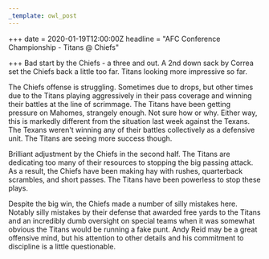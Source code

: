 ```yaml
---
_template: owl_post
---
```


+++
date = 2020-01-19T12:00:00Z
headline = "AFC Conference Championship - Titans @ Chiefs"

+++
Bad start by the Chiefs - a three and out. A 2nd down sack by Correa set the Chiefs back a little too far. Titans looking more impressive so far.

The Chiefs offense is struggling. Sometimes due to drops, but other times due to the Titans playing aggressively in their pass coverage and winning their battles at the line of scrimmage. The Titans have been getting pressure on Mahomes, strangely enough. Not sure how or why. Either way, this is markedly different from the situation last week against the Texans. The Texans weren't winning any of their battles collectively as a defensive unit. The Titans are seeing more success though.

Brilliant adjustment by the Chiefs in the second half. The Titans are dedicating too many of their resources to stopping the big passing attack. As a result, the Chiefs have been making hay with rushes, quarterback scrambles, and short passes. The Titans have been powerless to stop these plays.

Despite the big win, the Chiefs made a number of silly mistakes here. Notably silly mistakes by their defense that awarded free yards to the Titans and an incredibly dumb oversight on special teams when it was somewhat obvious the Titans would be running a fake punt. Andy Reid may be a great offensive mind, but his attention to other details and his commitment to discipline is a little questionable.

